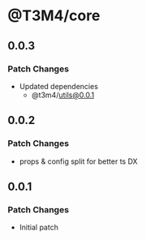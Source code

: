 # @T3M4/core

## 0.0.3

### Patch Changes

- Updated dependencies
  - @t3m4/utils@0.0.1

## 0.0.2

### Patch Changes

- props & config split for better ts DX

## 0.0.1

### Patch Changes

- Initial patch
